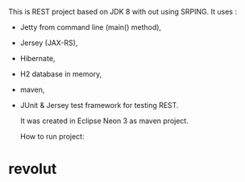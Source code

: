 This is REST project based on JDK 8 with out using SRPING. 
It uses :
- Jetty from command line (main() method), 
- Jersey (JAX-RS), 
- Hibernate, 
- H2 database in memory, 
- maven, 
- JUnit & Jersey test framework for testing REST.

	It was created in Eclipse Neon 3 as maven project.
	
	How to run project: 
	
 # revolut
